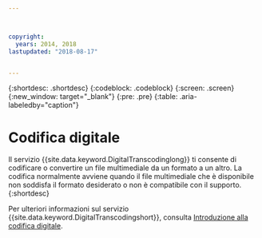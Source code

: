 ```yaml
---



copyright:
  years: 2014, 2018
lastupdated: "2018-08-17"


---
```


{:shortdesc: .shortdesc}
{:codeblock: .codeblock}
{:screen: .screen}
{:new_window: target="_blank"}
{:pre: .pre}
{:table: .aria-labeledby="caption"}


# Codifica digitale

Il servizio {{site.data.keyword.DigitalTranscodinglong}} ti consente di codificare o convertire un file multimediale da un formato a un altro. La codifica normalmente avviene quando il file multimediale che è disponibile non soddisfa il formato desiderato o non è compatibile con il supporto.
{:shortdesc}

Per ulteriori informazioni sul servizio {{site.data.keyword.DigitalTranscodingshort}}, consulta [Introduzione alla codifica digitale](/docs/infrastructure/digital-transcoding/tc_index.html).

